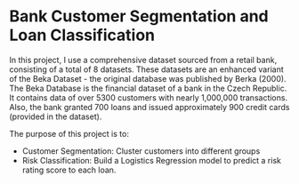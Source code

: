 # Bank Customer Segmentation and Loan Classification
In this project, I use a comprehensive dataset sourced from a retail bank, consisting of a total of 8 datasets. These datasets are an enhanced variant of the Beka Dataset - the original database was published by Berka (2000). The Beka Database is the financial dataset of a bank in the Czech Republic. It contains data of over 5300 customers with nearly 1,000,000 transactions. Also, the bank granted 700 loans and issued approximately 900 credit cards (provided in the dataset).

The purpose of this project is to:

* Customer Segmentation: Cluster customers into different groups
* Risk Classification: Build a Logistics Regression model to predict a risk rating score to each loan.
